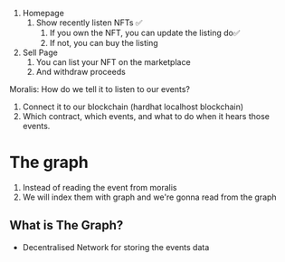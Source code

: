 1. Homepage
    1. Show recently listen NFTs ✅
        1. If you own the NFT, you can update the listing do✅
        2. If not, you can buy the listing
2. Sell Page
    1. You can list your NFT on the marketplace
    2. And withdraw proceeds
    

Moralis: How do we tell it to listen to our events? 

1. Connect it to our blockchain (hardhat localhost blockchain)
2. Which contract, which events, and what to do when it hears those events. 



# The graph
1. Instead of reading the event from moralis 
2. We will index them with graph and we're gonna read from the graph


## What is The Graph?
- Decentralised Network for storing the events data









